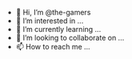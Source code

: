 - 👋 Hi, I’m @the-gamers
- 👀 I’m interested in ...
- 🌱 I’m currently learning ...
- 💞️ I’m looking to collaborate on ...
- 📫 How to reach me ...

<!---
the-gamers/the-gamers is a ✨ special ✨ repository because its `README.md` (this file) appears on your GitHub profile.
You can click the Preview link to take a look at your changes.
--->
